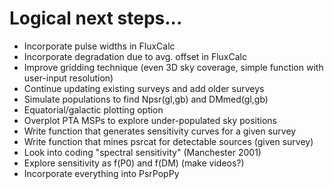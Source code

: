 # Logical next steps...
- Incorporate pulse widths in FluxCalc
- Incorporate degradation due to avg. offset in FluxCalc
- Improve gridding technique (even 3D sky coverage, simple function with user-input resolution)
- Continue updating existing surveys and add older surveys
- Simulate populations to find Npsr(gl,gb) and DMmed(gl,gb)
- Equatorial/galactic plotting option
- Overplot PTA MSPs to explore under-populated sky positions
- Write function that generates sensitivity curves for a given survey
- Write function that mines psrcat for detectable sources (given survey)
- Look into coding "spectral sensitivity" (Manchester 2001)
- Explore sensitivity as f(P0) and f(DM) (make videos?)
- Incorporate everything into PsrPopPy
